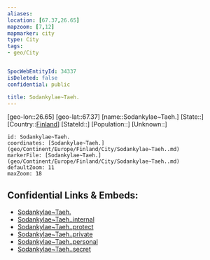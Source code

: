 ```yaml
---
aliases: 
location: [67.37,26.65]
mapzoom: [7,12] 
mapmarker: city 
type: City
tags:
- geo/City


SpocWebEntityId: 34337
isDeleted: false
confidential: public

title: Sodankylae~Taeh.
---
```

[geo-lon::26.65]
[geo-lat::67.37]
[name::Sodankylae~Taeh.]
[State::]
[Country::[Finland](geo/Continent/Europe/Finland.md)]
[StateId::]
[Population::]
[Unknown::]


```leaflet
id: Sodankylae~Taeh.
coordinates: [Sodankylae~Taeh.](geo/Continent/Europe/Finland/City/Sodankylae~Taeh..md)
markerFile: [Sodankylae~Taeh.](geo/Continent/Europe/Finland/City/Sodankylae~Taeh..md)
defaultZoom: 11 
maxZoom: 18
```


## Confidential Links & Embeds: 
- [Sodankylae~Taeh.](../../../../../../_public/geo/Continent/Europe/Finland/City/Sodankylae~Taeh..md) 
- [Sodankylae~Taeh..internal](../../../../../../_internal/geo/Continent/Europe/Finland/City/Sodankylae~Taeh..internal.md) 
- [Sodankylae~Taeh..protect](../../../../../../_protect/geo/Continent/Europe/Finland/City/Sodankylae~Taeh..protect.md) 
- [Sodankylae~Taeh..private](../../../../../../_private/geo/Continent/Europe/Finland/City/Sodankylae~Taeh..private.md) 
- [Sodankylae~Taeh..personal](../../../../../../_personal/geo/Continent/Europe/Finland/City/Sodankylae~Taeh..personal.md) 
- [Sodankylae~Taeh..secret](../../../../../../_secret/geo/Continent/Europe/Finland/City/Sodankylae~Taeh..secret.md) 
